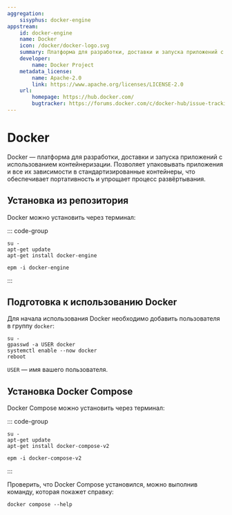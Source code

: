 ```yaml
---
aggregation:
    sisyphus: docker-engine
appstream:
    id: docker-engine
    name: Docker
    icon: /docker/docker-logo.svg
    summary: Платформа для разработки, доставки и запуска приложений с использованием контейнеризации.
    developer:
        name: Docker Project
    metadata_license:
        name: Apache-2.0
        link: https://www.apache.org/licenses/LICENSE-2.0
    url:
        homepage: https://hub.docker.com/
        bugtracker: https://forums.docker.com/c/docker-hub/issue-tracking/
---
```


# Docker

Docker — платформа для разработки, доставки и запуска приложений с использованием контейнеризации. Позволяет упаковывать приложения и все их зависимости в стандартизированные контейнеры, что обеспечивает портативность и упрощает процесс развёртывания.

## Установка из репозитория

Docker можно установить через терминал:

::: code-group

```shell[apt-get]
su -
apt-get update
apt-get install docker-engine
```

```shell[epm]
epm -i docker-engine
```

:::

## Подготовка к использованию Docker

Для начала использования Docker необходимо добавить пользователя в группу `docker`:

```shell
su -
gpasswd -a USER docker
systemctl enable --now docker
reboot
```

`USER` — имя вашего пользователя.

## Установка Docker Compose

Docker Compose можно установить через терминал:

::: code-group

```shell-vue[apt-get]
su -
apt-get update
apt-get install docker-compose-v2
```

```shell-vue[epm]
epm -i docker-compose-v2
```

:::

Проверить, что Docker Compose установился, можно выполнив команду, которая покажет справку:

```shell
docker compose --help
```
